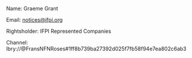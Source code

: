 Name: Graeme Grant

Email: notices@ifpi.org

Rightsholder: IFPI Represented Companies

Channel: lbry://@FransNFNRoses#1ff8b739ba27392d025f7fb58f94e7ea802c6ab3
